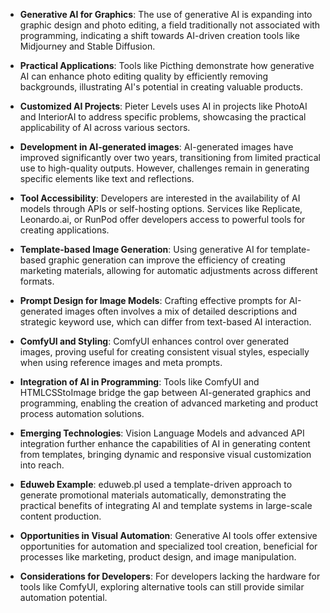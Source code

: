 - **Generative AI for Graphics**: The use of generative AI is expanding into graphic design and photo editing, a field traditionally not associated with programming, indicating a shift towards AI-driven creation tools like Midjourney and Stable Diffusion.

- **Practical Applications**: Tools like Picthing demonstrate how generative AI can enhance photo editing quality by efficiently removing backgrounds, illustrating AI's potential in creating valuable products.

- **Customized AI Projects**: Pieter Levels uses AI in projects like PhotoAI and InteriorAI to address specific problems, showcasing the practical applicability of AI across various sectors.

- **Development in AI-generated images**: AI-generated images have improved significantly over two years, transitioning from limited practical use to high-quality outputs. However, challenges remain in generating specific elements like text and reflections.

- **Tool Accessibility**: Developers are interested in the availability of AI models through APIs or self-hosting options. Services like Replicate, Leonardo.ai, or RunPod offer developers access to powerful tools for creating applications.

- **Template-based Image Generation**: Using generative AI for template-based graphic generation can improve the efficiency of creating marketing materials, allowing for automatic adjustments across different formats.

- **Prompt Design for Image Models**: Crafting effective prompts for AI-generated images often involves a mix of detailed descriptions and strategic keyword use, which can differ from text-based AI interaction.

- **ComfyUI and Styling**: ComfyUI enhances control over generated images, proving useful for creating consistent visual styles, especially when using reference images and meta prompts.

- **Integration of AI in Programming**: Tools like ComfyUI and HTMLCSStoImage bridge the gap between AI-generated graphics and programming, enabling the creation of advanced marketing and product process automation solutions.

- **Emerging Technologies**: Vision Language Models and advanced API integration further enhance the capabilities of AI in generating content from templates, bringing dynamic and responsive visual customization into reach.

- **Eduweb Example**: eduweb.pl used a template-driven approach to generate promotional materials automatically, demonstrating the practical benefits of integrating AI and template systems in large-scale content production.

- **Opportunities in Visual Automation**: Generative AI tools offer extensive opportunities for automation and specialized tool creation, beneficial for processes like marketing, product design, and image manipulation.

- **Considerations for Developers**: For developers lacking the hardware for tools like ComfyUI, exploring alternative tools can still provide similar automation potential.